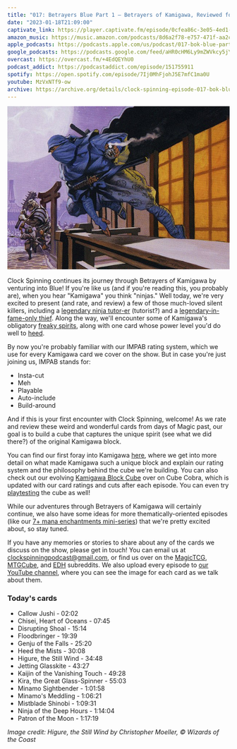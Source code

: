 ```yaml
---
title: "017: Betrayers Blue Part 1 — Betrayers of Kamigawa, Reviewed for Cube"
date: "2023-01-18T21:09:00"
captivate_link: https://player.captivate.fm/episode/0cfea86c-3e05-4ed1-9db3-a6e26b67c233
amazon_music: https://music.amazon.com/podcasts/8d6a2f78-e757-471f-aa2c-47afe84c72db/episodes/85dacb28-5e61-43ad-8e25-e31eb9ed4e6a/clock-spinning%E2%80%94magic-the-gathering-history-017-bok-blue-part-1-betrayers-of-kamigawa
apple_podcasts: https://podcasts.apple.com/us/podcast/017-bok-blue-part-1-betrayers-of-kamigawa/id1611106302?i=1000595372162
google_podcasts: https://podcasts.google.com/feed/aHR0cHM6Ly9mZWVkcy5jYXB0aXZhdGUuZm0vY2xvY2stc3Bpbm5pbmcv/episode/MGNmZWE4NmMtM2UwNS00ZWQxLTlkYjMtYTZlMjZiNjdjMjMz?sa=X&ved=0CAUQkfYCahcKEwjo9urqgtP8AhUAAAAAHQAAAAAQAQ
overcast: https://overcast.fm/+4EdQEYhU0
podcast_addict: https://podcastaddict.com/episode/151755911
spotify: https://open.spotify.com/episode/7Ij0MhFjohJ5E7mfC1ma0U
youtube: MzVxNTf9-ow
archive: https://archive.org/details/clock-spinning-episode-017-bok-blue-part-1
---
```


![Higure, the Still Wind](./bok-37-higure-the-still-wind.jpg)

Clock Spinning continues its journey through Betrayers of Kamigawa by venturing into Blue! If you're like us (and if you're reading this, you probably are), when you hear "Kamigawa" you think "ninjas." Well today, we're very excited to present (and rate, and review) a few of those much-loved silent killers, including a [legendary ninja tutor-er](https://scryfall.com/card/bok/37/higure-the-still-wind) (tutorist?) and a [legendary-in-fame-only thief](https://scryfall.com/card/bok/44/ninja-of-the-deep-hours). Along the way, we'll encounter some of Kamigawa's obligatory [freaky spirits](https://scryfall.com/card/bok/32/chisei-heart-of-oceans), along with one card whose power level you'd do well to [heed](https://scryfall.com/card/bok/36/heed-the-mists).

By now you're probably familiar with our IMPAB rating system, which we use for every Kamigawa card we cover on the show. But in case you're just joining us, IMPAB stands for:

 - Insta-cut
 - Meh
 - Playable
 - Auto-include
 - Build-around

And if this is your first encounter with Clock Spinning, welcome! As we rate and review these weird and wonderful cards from days of Magic past, our goal is to build a cube that captures the unique spirit (see what we did there?) of the original Kamigawa block.

You can find our first foray into Kamigawa [here](https://clockspinning.com/episode-1-white-champions-of-kamigawa/), where we get into more detail on what made Kamigawa such a unique block and explain our rating system and the philosophy behind the cube we're building. You can also check out our evolving [Kamigawa Block Cube](https://cubecobra.com/cube/overview/clock-spinning-chk) over on Cube Cobra, which is updated with our card ratings and cuts after each episode. You can even try [playtesting](https://cubecobra.com/cube/playtest/clock-spinning-chk) the cube as well!

While our adventures through Betrayers of Kamigawa will certainly continue, we also have some ideas for more thematically-oriented episodes (like our [7+ mana enchantments mini-series](https://clockspinning.com/episode-13-seven-mana-enchantments-part-1/)) that we're pretty excited about, so stay tuned.

If you have any memories or stories to share about any of the cards we discuss on the show, please get in touch! You can email us at clockspinningpodcast@gmail.com, or find us over on the [MagicTCG](https://www.reddit.com/r/magicTCG/), [MTGCube](https://www.reddit.com/r/mtgcube/), and [EDH](https://www.reddit.com/r/EDH/) subreddits. We also upload every episode to [our YouTube channel](https://www.youtube.com/@clockspinning), where you can see the image for each card as we talk about them.

### Today's cards

* Callow Jushi - 02:02
* Chisei, Heart of Oceans - 07:45
* Disrupting Shoal - 15:14
* Floodbringer - 19:39
* Genju of the Falls - 25:20
* Heed the Mists - 30:08
* Higure, the Still Wind - 34:48
* Jetting Glasskite - 43:27
* Kaijin of the Vanishing Touch - 49:28
* Kira, the Great Glass-Spinner - 55:03
* Minamo Sightbender - 1:01:58
* Minamo's Meddling - 1:06:21
* Mistblade Shinobi - 1:09:31
* Ninja of the Deep Hours - 1:14:04
* Patron of the Moon - 1:17:19

_Image credit: Higure, the Still Wind by Christopher Moeller, © Wizards of the Coast_
